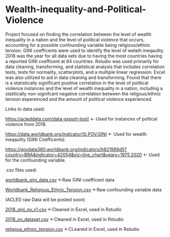 # Wealth-inequality-and-Political-Violence
Project focused on finding the correlation between the level of wealth inequality in a nation and the level of political violence that occurs, accounting for a possible confounding variable being religious/ethnic tension. GINI coefficents were used to identify the level of welath ineqaulity. 2018 was the year for all data sets due to having the most countries having a reported GINI coefficent at 84 countries. Rstudio was used primarily for data cleaning, transforming, and statistical analysis that includes correlation tests, tests for normality, scatterplots, and a multiple linear regression. Excel was also utilized to aid in data cleaning and transforming. Found that there is a statistically significant positive correlation in the level of political violence instances and the level of wealth inequality in a nation, including a statitically non-signifcant negative correlation between the religous/ethnic tension expereinced and the amount of political violence experienced. 

Links to data used:

https://acleddata.com/data-export-tool/ <- Used for instances of poltical violence from 2018.

https://data.worldbank.org/indicator/SI.POV.GINI <- Used for wealth ineqaulity (GINI Coefficents).

https://govdata360.worldbank.org/indicators/h821989d5?country=BRA&indicator=42054&viz=line_chart&years=1975,2020 <- Used for the confounding variable.

.csv files used:

[worldbank_gini_data.csv](https://github.com/Andrew-99-xyz/Wealth-inequality-and-Political-Violence/files/9295596/worldbank_gini_data.csv) <-Raw GINI coefficent data

[Worldbank_Religious_Ethnic_Tension.csv](https://github.com/Andrew-99-xyz/Wealth-inequality-and-Political-Violence/files/9295749/Worldbank_Religious_Ethnic_Tension.csv) <-Raw confounding variable data

(ACLED raw Data will be posted soon)

[2018_gini_pv_v1.csv](https://github.com/Andrew-99-xyz/Wealth-inequality-and-Political-Violence/files/9295785/2018_gini_pv_v1.csv) <-Cleaned in Excel, used in Rstudio

[2018_pv_dataset.csv](https://github.com/Andrew-99-xyz/Wealth-inequality-and-Political-Violence/files/9295790/2018_pv_dataset.csv) <-Cleaned in Excel, used in Rstudio

[religous_ethnic_tension.csv](https://github.com/Andrew-99-xyz/Wealth-inequality-and-Political-Violence/files/9295801/religous_ethnic_tension.csv) <-CLeaned in Excel, used in Rstudio







